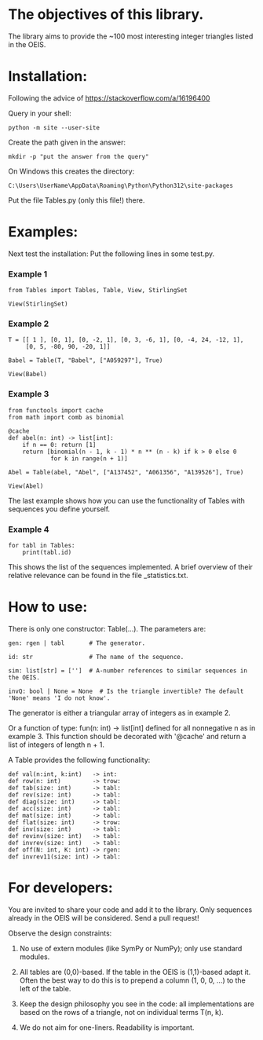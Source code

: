 # The objectives of this library. 

The library aims to provide the ~100 most interesting integer triangles listed in the OEIS. 


# Installation:

Following the advice of https://stackoverflow.com/a/16196400

Query in your shell: 

    python -m site --user-site

Create the path given in the answer: 

    mkdir -p "put the answer from the query"

On Windows this creates the directory:

    C:\Users\UserName\AppData\Roaming\Python\Python312\site-packages

Put the file Tables.py (only this file!) there.

# Examples:

Next test the installation: Put the following lines in some test.py.

 ### Example 1
    from Tables import Tables, Table, View, StirlingSet

    View(StirlingSet)


### Example 2
    T = [[ 1 ], [0, 1], [0, -2, 1], [0, 3, -6, 1], [0, -4, 24, -12, 1], 
         [0, 5, -80, 90, -20, 1]]

    Babel = Table(T, "Babel", ["A059297"], True)

    View(Babel)


 ### Example 3
    from functools import cache
    from math import comb as binomial

    @cache
    def abel(n: int) -> list[int]:
        if n == 0: return [1]
        return [binomial(n - 1, k - 1) * n ** (n - k) if k > 0 else 0 
                for k in range(n + 1)]

    Abel = Table(abel, "Abel", ["A137452", "A061356", "A139526"], True)

    View(Abel)

The last example shows how you can use the functionality of Tables with sequences you define yourself.

### Example 4
    for tabl in Tables: 
        print(tabl.id)

This shows the list of the sequences implemented. A brief overview of their relative relevance can be found in the file _statistics.txt.


# How to use:

There is only one constructor: Table(...). The parameters are:

    gen: rgen | tabl       # The generator.

    id: str                # The name of the sequence.

    sim: list[str] = ['']  # A-number references to similar sequences in the OEIS.

    invQ: bool | None = None  # Is the triangle invertible? The default 'None' means 'I do not know'.


The generator is either a triangular array of integers as in example 2.

Or a function of type: fun(n: int) -> list[int] defined for all nonnegative n as in example 3. 
This function should be decorated with '@cache' and return a list of integers of length n + 1.

A Table provides the following functionality:

    def val(n:int, k:int)   -> int:
    def row(n: int)         -> trow:
    def tab(size: int)      -> tabl:
    def rev(size: int)      -> tabl:
    def diag(size: int)     -> tabl:
    def acc(size: int)      -> tabl:
    def mat(size: int)      -> tabl:
    def flat(size: int)     -> trow:
    def inv(size: int)      -> tabl:
    def revinv(size: int)   -> tabl:
    def invrev(size: int)   -> tabl:
    def off(N: int, K: int) -> rgen:
    def invrev11(size: int) -> tabl:


# For developers:

You are invited to share your code and add it to the library. Only sequences already in the OEIS will be considered.
Send a pull request!

Observe the design constraints:

  1) No use of extern modules (like SymPy or NumPy); only use standard modules.

  2) All tables are (0,0)-based. If the table in the OEIS is (1,1)-based adapt it. Often the best way to do this is to prepend a column (1, 0, 0, ...) to the left of the table.

  3) Keep the design philosophy you see in the code: all implementations are based on the rows of a triangle, not on individual terms T(n, k).

  4) We do not aim for one-liners. Readability is important.
